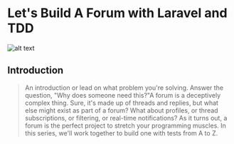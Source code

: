 # Let's Build A Forum with Laravel and TDD
![alt text](https://laracasts.com/images/series/circles/lets-build-a-forum.png)

## Introduction

> An introduction or lead on what problem you're solving. Answer the question, "Why does someone need this?"A forum is a deceptively complex thing. Sure, it's made up of threads and replies, but what else might exist as part of a forum? What about profiles, or thread subscriptions, or filtering, or real-time notifications? As it turns out, a forum is the perfect project to stretch your programming muscles. In this series, we'll work together to build one with tests from A to Z.
